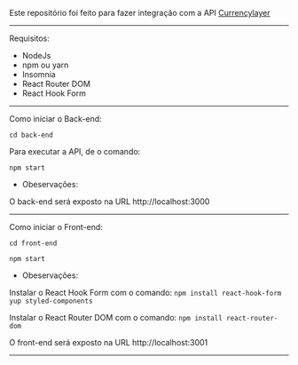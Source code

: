Este repositório foi feito para fazer integração com a API [Currencylayer](https://currencylayer.com/)

----

Requisitos:

* NodeJs
* npm ou yarn
* Insomnia
* React Router DOM
* React Hook Form

---

Como iniciar o Back-end:

```cd back-end```

Para executar a API, de o comando:

```npm start```

- Obeservações:<br/>

O back-end será exposto na URL http://localhost:3000

---

Como iniciar o Front-end:

```cd front-end```

```npm start```

- Obeservações:<br/>

Instalar o React Hook Form com o comando: ```npm install react-hook-form yup styled-components```

Instalar o React Router DOM com o comando: ```npm install react-router-dom```

O front-end será exposto na URL http://localhost:3001
___